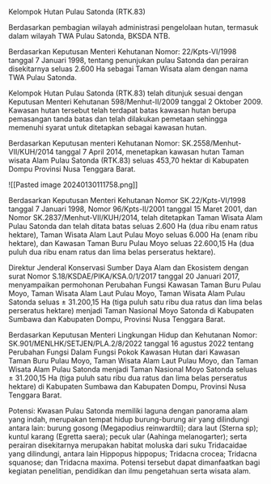 Kelompok Hutan Pulau Satonda (RTK.83)

Berdasarkan pembagian wilayah administrasi pengelolaan hutan, termasuk dalam wilayah TWA Pulau Satonda, BKSDA NTB.



Berdasarkan Keputusan Menteri Kehutanan Nomor: 22/Kpts-VI/1998 tanggal 7 Januari 1998, tentang penunjukan pulau Satonda dan perairan disekitarnya seluas 2.600 Ha sebagai Taman Wisata alam dengan nama TWA Pulau Satonda.

Kelompok Hutan Pulau Satonda (RTK.83) telah ditunjuk sesuai dengan Keputusan Menteri Kehutanan 598/Menhut-II/2009 tanggal 2 Oktober 2009. Kawasan hutan tersebut telah terdapat batas kawasan hutan berupa pemasangan tanda batas dan telah dilakukan pemetaan sehingga memenuhi syarat untuk ditetapkan sebagai kawasan hutan.

Berdasarkan Keputusan menteri Kehutanan Nomor: SK.2558/Menhut-VII/KUH/2014 tanggal 7 April 2014, menetapkan kawasan hutan Taman wisata Alam Pulau Satonda (RTK.83) seluas 453,70 hektar di Kabupaten Dompu Provinsi Nusa Tenggara Barat.

![[Pasted image 20240130111758.png]]

Berdasarkan Keputusan Menteri Kehutanan Nomor SK.22/Kpts-VI/1998 tanggal 7 Januari 1998, Nomor 96/Kpts-II/2001 tanggal 15 Maret 2001, dan Nomor SK.2837/Menhut-VII/KUH/2014, telah ditetapkan Taman Wisata Alam Pulau Satonda dan telah ditata batas seluas 2.600 Ha (dua ribu enam ratus hektare), Taman Wisata Alam Laut Pulau Moyo seluas 6.000 Ha (enam ribu hektare), dan Kawasan Taman Buru Pulau Moyo seluas 22.600,15 Ha (dua puluh dua ribu enam ratus dan lima belas perseratus hektare).

Direktur Jenderal Konservasi Sumber Daya Alam dan Ekosistem dengan surat Nomor S.18/KSDAE/PIKA/KSA.0/1/2017 tanggal 20 Januari 2017, menyampaikan permohonan Perubahan Fungsi Kawasan Taman Buru Pulau Moyo, Taman Wisata Alam Laut Pulau Moyo, Taman Wisata Alam Pulau Satonda seluas ± 31.200,15 Ha (tiga puluh satu ribu dua ratus dan lima belas perseratus hektare) menjadi Taman Nasional Moyo Satonda di Kabupaten Sumbawa dan Kabupaten Dompu, Provinsi Nusa Tenggara Barat.

Berdasarkan Keputusan Menteri Lingkungan Hidup dan Kehutanan Nomor: SK.901/MENLHK/SETJEN/PLA.2/8/2022 tanggal 16 agustus 2022 tentang Perubahan Fungsi Dalam Fungsi Pokok Kawasan Hutan dari Kawasan Taman Buru Pulau Moyo, Taman Wisata Alam Laut Pulau Moyo, dan Taman Wisata Alam Pulau Satonda menjadi Taman Nasional Moyo Satonda seluas ± 31.200,15 Ha (tiga puluh satu ribu dua ratus dan lima belas perseratus hektare) di Kabupaten Sumbawa dan Kabupaten Dompu, Provinsi Nusa Tenggara Barat.


Potensi:
Kwasan Pulau Satonda memiliki laguna dengan panorama alam yang indah, merupakan tempat hidup burung-burung air yang dilindungi antara lain: burung gosong (Megapodius reinwardtii); dara laut (Sterna sp); kuntul karang (Egretta saera); pecuk ular (Aahinga melanogarter); serta perairan disekitarnya merupakan habitat moluska dari suku Tridacaidae yang dilindungi, antara lain Hippopus hippopus; Tridacna crocea; Tridacna squanose; dan Tridacna maxima. Potensi tersebut dapat dimanfaatkan bagi kegiatan penelitian, pendidikan dan ilmu pengetahuan serta wisata alam.